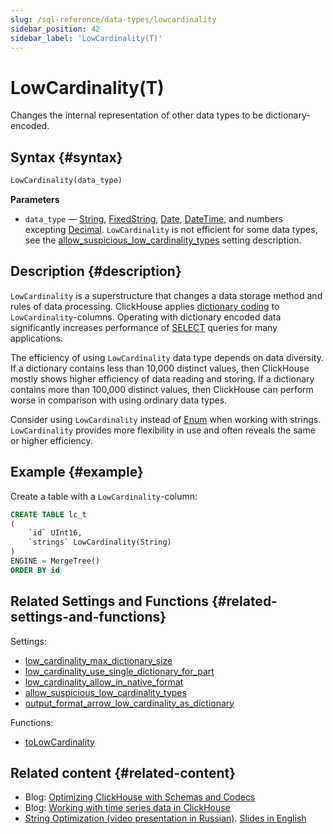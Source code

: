 ```yaml
---
slug: /sql-reference/data-types/lowcardinality
sidebar_position: 42
sidebar_label: 'LowCardinality(T)'
---
```


# LowCardinality(T)

Changes the internal representation of other data types to be dictionary-encoded.

## Syntax {#syntax}

``` sql
LowCardinality(data_type)
```

**Parameters**

- `data_type` — [String](../../sql-reference/data-types/string.md), [FixedString](../../sql-reference/data-types/fixedstring.md), [Date](../../sql-reference/data-types/date.md), [DateTime](../../sql-reference/data-types/datetime.md), and numbers excepting [Decimal](../../sql-reference/data-types/decimal.md). `LowCardinality` is not efficient for some data types, see the [allow_suspicious_low_cardinality_types](../../operations/settings/settings.md#allow_suspicious_low_cardinality_types) setting description.

## Description {#description}

`LowCardinality` is a superstructure that changes a data storage method and rules of data processing. ClickHouse applies [dictionary coding](https://en.wikipedia.org/wiki/Dictionary_coder) to `LowCardinality`-columns. Operating with dictionary encoded data significantly increases performance of [SELECT](../../sql-reference/statements/select/index.md) queries for many applications.

The efficiency of using `LowCardinality` data type depends on data diversity. If a dictionary contains less than 10,000 distinct values, then ClickHouse mostly shows higher efficiency of data reading and storing. If a dictionary contains more than 100,000 distinct values, then ClickHouse can perform worse in comparison with using ordinary data types.

Consider using `LowCardinality` instead of [Enum](../../sql-reference/data-types/enum.md) when working with strings. `LowCardinality` provides more flexibility in use and often reveals the same or higher efficiency.

## Example {#example}

Create a table with a `LowCardinality`-column:

``` sql
CREATE TABLE lc_t
(
    `id` UInt16,
    `strings` LowCardinality(String)
)
ENGINE = MergeTree()
ORDER BY id
```

## Related Settings and Functions {#related-settings-and-functions}

Settings:

- [low_cardinality_max_dictionary_size](../../operations/settings/settings.md#low_cardinality_max_dictionary_size)
- [low_cardinality_use_single_dictionary_for_part](../../operations/settings/settings.md#low_cardinality_use_single_dictionary_for_part)
- [low_cardinality_allow_in_native_format](../../operations/settings/settings.md#low_cardinality_allow_in_native_format)
- [allow_suspicious_low_cardinality_types](../../operations/settings/settings.md#allow_suspicious_low_cardinality_types)
- [output_format_arrow_low_cardinality_as_dictionary](/operations/settings/formats#output_format_arrow_low_cardinality_as_dictionary)

Functions:

- [toLowCardinality](../../sql-reference/functions/type-conversion-functions.md#tolowcardinality)

## Related content {#related-content}

- Blog: [Optimizing ClickHouse with Schemas and Codecs](https://clickhouse.com/blog/optimize-clickhouse-codecs-compression-schema)
- Blog: [Working with time series data in ClickHouse](https://clickhouse.com/blog/working-with-time-series-data-and-functions-ClickHouse)
- [String Optimization (video presentation in Russian)](https://youtu.be/rqf-ILRgBdY?list=PL0Z2YDlm0b3iwXCpEFiOOYmwXzVmjJfEt). [Slides in English](https://github.com/ClickHouse/clickhouse-presentations/raw/master/meetup19/string_optimization.pdf)
